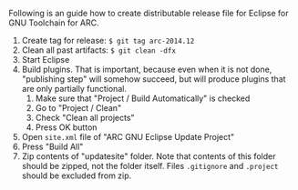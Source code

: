 Following is an guide how to create distributable release file for
Eclipse for GNU Toolchain for ARC.

1. Create tag for release: `$ git tag arc-2014.12`
2. Clean all past artifacts: `$ git clean -dfx`
3. Start Eclipse
4. Build plugins. That is important, because even when it is not done,
"publishing step" will somehow succeed, but will produce plugins that
are only partially functional.
    1. Make sure that "Project / Build Automatically" is checked
    2. Go to "Project / Clean"
    3. Check "Clean all projects"
    4. Press OK button
5. Open `site.xml` file of "ARC GNU Eclipse Update Project"
6. Press "Build All"
7. Zip contents of "updatesite" folder. Note that contents of this folder
should be zipped, not the folder itself. Files `.gitignore` and `.project`
should be excluded from zip.